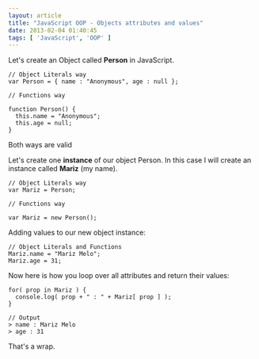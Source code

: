 ```yaml
---
layout: article
title: "JavaScript OOP - Objects attributes and values"
date: 2013-02-04 01:40:45
tags: [ 'JavaScript', 'OOP' ]
---
```

Let's create an Object called **Person** in JavaScript.


    // Object Literals way
    var Person = { name : "Anonymous", age : null };

    // Functions way

    function Person() {
      this.name = "Anonymous";
      this.age = null;
    }

<alert><i class="icon-attention"> </i> Both ways are valid</alert>

Let's create one **instance** of our object Person. In this case I will create an instance called **Mariz** (my name).


    // Object Literals way
    var Mariz = Person;

    // Functions way

    var Mariz = new Person();


Adding values to our new object instance:


    // Object Literals and Functions
    Mariz.name = "Mariz Melo";
    Mariz.age = 31;


Now here is how you loop over all attributes and return their values:


    for( prop in Mariz ) {
      console.log( prop + " : " + Mariz[ prop ] );
    }

    // Output
    > name : Mariz Melo
    > age : 31


That's a wrap.
